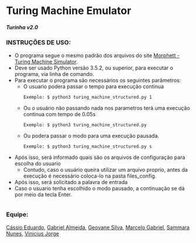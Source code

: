 # Turing Machine Emulator
##### Turinha v2.0

### INSTRUÇÕES DE USO:

* O programa segue o mesmo padrão dos arquivos do site [Morphett - Turing Machine Simulator](http://morphett.info/turing/turing.html).
* Deve ser usado Python versão 3.5.2, ou superior, para executar o programa, via linha de comando.
* Para executar o programa são necessários os seguintes parâmetros:
	* O usuario podera passar o tempo para execução continua
		```
		Exemplo: $ python3 turing_machine_structured.py 1
		```
	* Ou o usuário não passando nada nos parametros terá uma execução continua com tempo de 0.05s
		```
		Exemplo: $ python3 turing_machine_structured.py
		```
	* Ou podera passar o modo para uma execução pausada.
		```
		Exemplo: $ python3 turing_machine_structured.py s
		```	
* Após isso, será informado quais são os arquivos de configuração para escolha do usuario
	* Contudo, caso o usuário queira utilizar um arquivo proprio, antes da execução é necessário coloca-lo na pasta files_config.
* Após isso, será solicitado a palavra de entrada
* Caso o usuario tenha escolhido o modo pausado, a continuação se dá por meio da tecla Enter.

```
```
 
### Equipe:
[Cássio Eduardo](https://github.com/cassioegc),
[Gabriel Almeida](https://github.com/GabrielAlmeidaAzevedo),
[Geovane Silva](https://github.com/geovanens),
[Marcelo Gabriel](https://github.com/marcelovitorino),
[Sammara Nunes](https://github.com/SamaraRinoa),
[Vinicius Jorge](https://github.com/viniciusjorgepereira)
